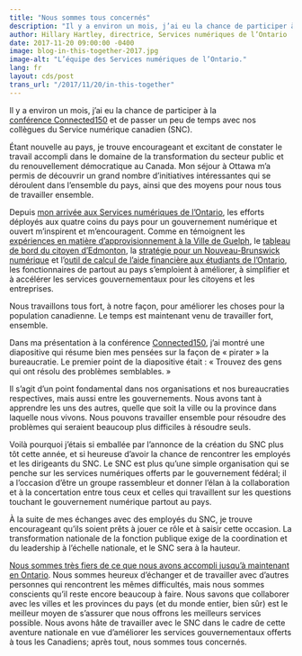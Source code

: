 ```yaml
---
title: "Nous sommes tous concernés"
description: "Il y a environ un mois, j’ai eu la chance de participer à la conférence Connected150 et de passer un peu de temps avec nos collègues du Service numérique canadien (SNC)."
author: Hillary Hartley, directrice, Services numériques de l’Ontario
date: 2017-11-20 09:00:00 -0400
image: blog-in-this-together-2017.jpg
image-alt: "L’équipe des Services numériques de l’Ontario."
lang: fr
layout: cds/post
trans_url: "/2017/11/20/in-this-together"
---
```

Il y a environ un mois, j’ai eu la chance de participer à la [conférence Connected150](http://www.connected150.ca) et de passer un peu de temps avec nos collègues du Service numérique canadien (SNC). 

Étant nouvelle au pays, je trouve encourageant et excitant de constater le travail accompli dans le domaine de la transformation du secteur public et du renouvellement démocratique au Canada. Mon séjour à Ottawa m’a permis de découvrir un grand nombre d’initiatives intéressantes qui se déroulent dans l’ensemble du pays, ainsi que des moyens pour nous tous de travailler ensemble.

Depuis [mon arrivée aux Services numériques de l’Ontario](https://medium.com/ontariodigital/hello-ontario-f11c4e0a847), les efforts déployés aux quatre coins du pays pour un gouvernement numérique et ouvert m’inspirent et m’encouragent. Comme en témoignent les [expériences en matière d’approvisionnement à la Ville de Guelph](http://open.guelph.ca/accelerator/), le [tableau de bord du citoyen d’Edmonton](https://dashboard.edmonton.ca), la [stratégie pour un Nouveau-Brunswick numérique](http://www2.gnb.ca/content/gnb/fr/ministeres/conseil_du_tresor/bureau_du_chef_du_service_de_information/content/bune.html) et l’[outil de calcul de l’aide financière aux étudiants de l’Ontario](https://www.ontario.ca/fr/page/rafeo-regime-daide-financiere-aux-etudiantes-et-etudiants-de-lontario), les fonctionnaires de partout au pays s’emploient à améliorer, à simplifier et à accélérer les services gouvernementaux pour les citoyens et les entreprises.

Nous travaillons tous fort, à notre façon, pour améliorer les choses pour la population canadienne. Le temps est maintenant venu de travailler fort, ensemble.

Dans ma présentation à la conférence [Connected150](http://www.connected150.ca), j’ai montré une diapositive qui résume bien mes pensées sur la façon de «&nbsp;pirater&nbsp;» la bureaucratie. Le premier point de la diapositive était&nbsp;: «&nbsp;Trouvez des gens qui ont résolu des problèmes semblables.&nbsp;»

Il s’agit d’un point fondamental dans nos organisations et nos bureaucraties respectives, mais aussi entre les gouvernements. Nous avons tant à apprendre les uns des autres, quelle que soit la ville ou la province dans laquelle nous vivons. Nous pouvons travailler ensemble pour résoudre des problèmes qui seraient beaucoup plus difficiles à résoudre seuls.

Voilà pourquoi j’étais si emballée par l’annonce de la création du SNC plus tôt cette année, et si heureuse d’avoir la chance de rencontrer les employés et les dirigeants du SNC. Le SNC est plus qu’une simple organisation qui se penche sur les services numériques offerts par le gouvernement fédéral; il a l’occasion d’être un groupe rassembleur et donner l’élan à la collaboration et à la concertation entre tous ceux et celles qui travaillent sur les questions touchant le gouvernement numérique partout au pays.

À la suite de mes échanges avec des employés du SNC, je trouve encourageant qu’ils soient prêts à jouer ce rôle et à saisir cette occasion. La transformation nationale de la fonction publique exige de la coordination et du leadership à l’échelle nationale, et le SNC sera à la hauteur.

[Nous sommes très fiers de ce que nous avons accompli jusqu’à maintenant en Ontario](https://medium.com/ontariodigital). Nous sommes heureux d’échanger et de travailler avec d’autres personnes qui rencontrent les mêmes difficultés, mais nous sommes conscients qu’il reste encore beaucoup à faire. Nous savons que collaborer avec les villes et les provinces du pays (et du monde entier, bien sûr) est le meilleur moyen de s’assurer que nous offrons les meilleurs services possible. Nous avons hâte de travailler avec le SNC dans le cadre de cette aventure nationale en vue d’améliorer les services gouvernementaux offerts à tous les Canadiens; après tout, nous sommes tous concernés.

